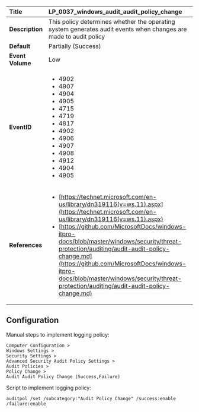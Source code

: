 | Title            | LP_0037_windows_audit_audit_policy_change                                                                     |
|:-----------------|:--------------------------------------------------------------------------------|
| **Description**  | This policy determines whether the operating system generates  audit events when changes are made to audit policy                                                               |
| **Default**      | Partially (Success)                                                                   |
| **Event Volume** | Low                                                                    |
| **EventID**      | <ul><li>4902</li><li>4907</li><li>4904</li><li>4905</li><li>4715</li><li>4719</li><li>4817</li><li>4902</li><li>4906</li><li>4907</li><li>4908</li><li>4912</li><li>4904</li><li>4905</li></ul>         |
| **References**   | <ul><li>[https://technet.microsoft.com/en-us/library/dn319116(v=ws.11).aspx](https://technet.microsoft.com/en-us/library/dn319116(v=ws.11).aspx)</li><li>[https://github.com/MicrosoftDocs/windows-itpro-docs/blob/master/windows/security/threat-protection/auditing/audit-audit-policy-change.md](https://github.com/MicrosoftDocs/windows-itpro-docs/blob/master/windows/security/threat-protection/auditing/audit-audit-policy-change.md)</li></ul> |



## Configuration

Manual steps to implement logging policy:

```
Computer Configuration >
Windows Settings >
Security Settings >
Advanced Security Audit Policy Settings >
Audit Policies >
Policy Change >
Audit Audit Policy Change (Success,Failure)
```

Script to implement logging policy:

```
auditpol /set /subcategory:"Audit Policy Change" /success:enable /failure:enable
```


